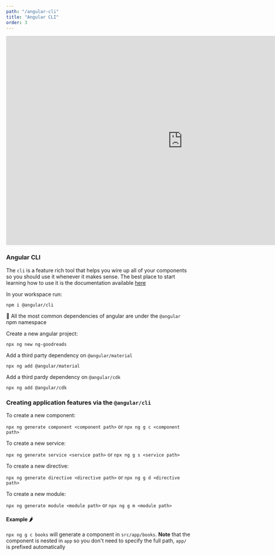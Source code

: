 ```yaml
---
path: "/angular-cli"
title: "Angular CLI"
order: 3
---
```


<iframe src="https://docs.google.com/presentation/d/1tq-M1JVgnzPaMWe2gz2Za6ikyiugM7JJeULxeE87MR0/embed?start=false&loop=false&delayms=30000" frameborder="0" width="960" height="569" allowfullscreen="true" mozallowfullscreen="true" webkitallowfullscreen="true"></iframe>

### Angular CLI


The `cli` is a feature rich tool that helps you wire up all of your components so you should use it whenever it makes
sense. The best place to start learning how to use it is the documentation available [here](https://angular.io/cli)


In your workspace run:

`npm i @angular/cli`

🍕 All the most common dependencies of angular are under the `@angular` npm namespace

Create a new angular project:

`npx ng new ng-goodreads`

Add a third party dependency on `@angular/material`

`npx ng add @angular/material`

Add a third pardy dependency on `@angular/cdk`

`npx ng add @angular/cdk`

### Creating application features via the `@angular/cli`

To create a new component:

`npx ng generate component <component path>` or `npx ng g c <component path>`

To create a new service:

`npx ng generate service <service path>` or `npx ng g s <service path>`

To create a new directive:

`npx ng generate directive <directive path>` or `npx ng g d <directive path>`

To create a new module:

`npx ng generate module <module path>` or `npx ng g m <module path>`

#### Example 🌶️

`npx ng g c books` will generate a component in `src/app/books`. __Note__ that the component is nested in `app` so you don't need to specify the full path, `app/` is prefixed automatically
